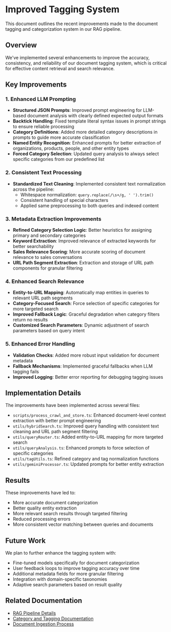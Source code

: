 # Improved Tagging System

This document outlines the recent improvements made to the document tagging and categorization system in our RAG pipeline.

## Overview

We've implemented several enhancements to improve the accuracy, consistency, and reliability of our document tagging system, which is critical for effective content retrieval and search relevance.

## Key Improvements

### 1. Enhanced LLM Prompting

- **Structured JSON Prompts**: Improved prompt engineering for LLM-based document analysis with clearly defined expected output formats
- **Backtick Handling**: Fixed template literal syntax issues in prompt strings to ensure reliable processing
- **Category Definitions**: Added more detailed category descriptions in prompts to guide more accurate classification
- **Named Entity Recognition**: Enhanced prompts for better extraction of organizations, products, people, and other entity types
- **Forced Category Selection**: Updated query analysis to always select specific categories from our predefined list

### 2. Consistent Text Processing

- **Standardized Text Cleaning**: Implemented consistent text normalization across the pipeline:
  - Whitespace normalization: `query.replace(/\s+/g, ' ').trim()`
  - Consistent handling of special characters
  - Applied same preprocessing to both queries and indexed content

### 3. Metadata Extraction Improvements

- **Refined Category Selection Logic**: Better heuristics for assigning primary and secondary categories
- **Keyword Extraction**: Improved relevance of extracted keywords for better searchability
- **Sales Relevance Scoring**: More accurate scoring of document relevance to sales conversations
- **URL Path Segment Extraction**: Extraction and storage of URL path components for granular filtering

### 4. Enhanced Search Relevance

- **Entity-to-URL Mapping**: Automatically map entities in queries to relevant URL path segments
- **Category-Focused Search**: Force selection of specific categories for more targeted search
- **Improved Fallback Logic**: Graceful degradation when category filters return no results
- **Customized Search Parameters**: Dynamic adjustment of search parameters based on query intent

### 5. Enhanced Error Handling

- **Validation Checks**: Added more robust input validation for document metadata
- **Fallback Mechanisms**: Implemented graceful fallbacks when LLM tagging fails
- **Improved Logging**: Better error reporting for debugging tagging issues

## Implementation Details

The improvements have been implemented across several files:

- `scripts/process_crawl_and_store.ts`: Enhanced document-level context extraction with better prompt engineering
- `utils/hybridSearch.ts`: Improved query handling with consistent text cleaning and URL path segment filtering
- `utils/queryRouter.ts`: Added entity-to-URL mapping for more targeted search
- `utils/queryAnalysis.ts`: Enhanced prompts to force selection of specific categories
- `utils/tagUtils.ts`: Refined category and tag normalization functions
- `utils/geminiProcessor.ts`: Updated prompts for better entity extraction

## Results

These improvements have led to:

- More accurate document categorization
- Better quality entity extraction
- More relevant search results through targeted filtering
- Reduced processing errors
- More consistent vector matching between queries and documents

## Future Work

We plan to further enhance the tagging system with:

- Fine-tuned models specifically for document categorization
- User feedback loops to improve tagging accuracy over time
- Additional metadata fields for more granular filtering
- Integration with domain-specific taxonomies
- Adaptive search parameters based on result quality

## Related Documentation

- [RAG Pipeline Details](./rag_pipeline_details.md)
- [Category and Tagging Documentation](./category_and_tagging.md)
- [Document Ingestion Process](./document_ingestion.md) 